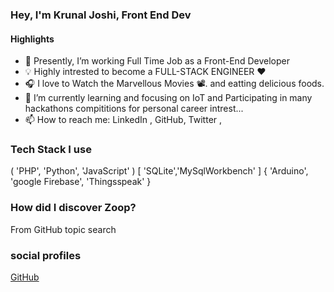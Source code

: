 ### Hey, I'm Krunal Joshi, Front End Dev 
#### Highlights
- 🔭 Presently, I’m working Full Time Job as a Front-End Developer
- 💡 Highly intrested to become a FULL-STACK ENGINEER ❤️
- 🎧 I love to Watch the Marvellous Movies 📽️. and eatting delicious foods.
- 🌱 I’m currently learning and focusing on IoT and Participating in many hackathons compititions for personal career intrest...
- 📫 How to reach me: LinkedIn , GitHub, Twitter ,


### Tech Stack I use
( 'PHP', 'Python', 'JavaScript' )
[ 'SQLite','MySqlWorkbench' ]
{ 'Arduino', 'google Firebase', 'Thingsspeak' }


### How did I discover Zoop?

From GitHub topic search


### social profiles

[GitHub](https://GitHub.com/Krunalio)